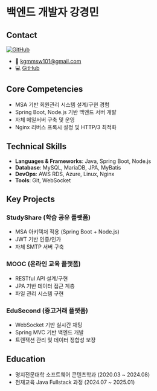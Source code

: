 # 백엔드 개발자 강경민

## Contact
[![GitHub](https://img.shields.io/badge/GitHub-GyeongMin2-181717?style=flat-square&logo=github)](https://github.com/GyeongMin2/MyPortfolio)
- 📧 kgmmsw101@gmail.com
- 💻 [GitHub](https://github.com/GyeongMin2)

## Core Competencies
- MSA 기반 회원관리 시스템 설계/구현 경험
- Spring Boot, Node.js 기반 백엔드 서버 개발
- 자체 메일서버 구축 및 운영
- Nginx 리버스 프록시 설정 및 HTTP/3 최적화

## Technical Skills
- **Languages & Frameworks**: Java, Spring Boot, Node.js
- **Database**: MySQL, MariaDB, JPA, MyBatis
- **DevOps**: AWS RDS, Azure, Linux, Nginx
- **Tools**: Git, WebSocket

## Key Projects
### StudyShare (학습 공유 플랫폼)
- MSA 아키텍처 적용 (Spring Boot + Node.js)
- JWT 기반 인증/인가
- 자체 SMTP 서버 구축

### MOOC (온라인 교육 플랫폼)
- RESTful API 설계/구현
- JPA 기반 데이터 접근 계층
- 파일 관리 시스템 구현

### EduSecond (중고거래 플랫폼)
- WebSocket 기반 실시간 채팅
- Spring MVC 기반 백엔드 개발
- 트랜잭션 관리 및 데이터 정합성 보장

## Education
- 명지전문대학 소프트웨어 콘텐츠학과 (2020.03 ~ 2024.08)
- 천재교육 Java Fullstack 과정 (2024.07 ~ 2025.01)